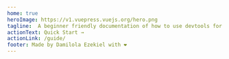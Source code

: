 ```yaml
---
home: true
heroImage: https://v1.vuepress.vuejs.org/hero.png
tagline:  A beginner friendly documentation of how to use devtools for debugging and development
actionText: Quick Start →
actionLink: /guide/
footer: Made by Damilola Ezekiel with ❤️
---
```

